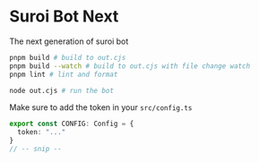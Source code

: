 # Suroi Bot Next

The next generation of suroi bot

```sh
pnpm build # build to out.cjs
pnpm build --watch # build to out.cjs with file change watch
pnpm lint # lint and format

node out.cjs # run the bot
```

Make sure to add the token in your `src/config.ts`

```ts
export const CONFIG: Config = {
  token: "..."
}
// -- snip --
```
